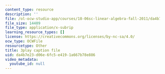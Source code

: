 ```yaml
---
content_type: resource
description: ''
file: /ol-ocw-studio-app/courses/18-06sc-linear-algebra-fall-2011/da4b7e23d06e6fc5e4191a667b78e886_rMv2rDiOTsI.srt
file_size: 14409
file_type: application/x-subrip
learning_resource_types: []
license: https://creativecommons.org/licenses/by-nc-sa/4.0/
ocw_type: OCWFile
resourcetype: Other
title: 3play caption file
uid: da4b7e23-d06e-6fc5-e419-1a667b78e886
video_metadata:
  youtube_id: null
---
```

